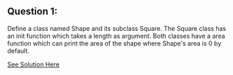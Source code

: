 Question 1:
--------------
Define a class named Shape and its subclass Square. The Square class has an init function which takes a length as argument. Both classes have a area function which can print the area of the shape where Shape's area is 0 by default.


[See Solution Here](https://github.com/Avi-1996/100-Days-Code-Challenge/new/master/100DayCode/Day75/Ques1.py)

